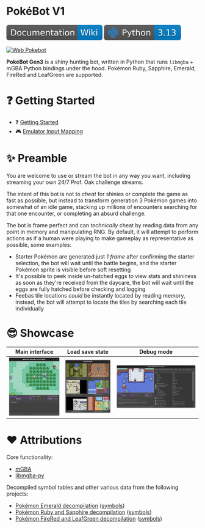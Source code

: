 # PokéBot V1
[![Wiki](wiki/images/badge_wiki.svg)](wiki/Readme.md) [![Python 3.12](wiki/images/badge_python.svg)](https://www.python.org/downloads/release/python-3132/) 

[![Web Pokebot](🗾)](https://tegraf-fp-pokebot.vercel.app/)

**PokéBot Gen3** is a shiny hunting bot, written in Python that runs `libmgba` + mGBA Python bindings under the hood. Pokémon Ruby, Sapphire, Emerald, FireRed and LeafGreen are supported. 

# ❓ Getting Started

- ❓ [Getting Started](wiki/pages/Getting%20Started.md)
- 🎮 [Emulator Input Mapping](wiki/pages/Configuration%20-%20Key%20Mappings.md)

# ✨ Preamble

You are welcome to use or stream the bot in any way you want, including streaming your own 24/7 Prof. Oak challenge streams.

The intent of this bot is not to _cheat_ for shinies or complete the game as fast as possible, but instead to transform generation 3 Pokémon games into somewhat of an idle game, stacking up millions of encounters searching for that one encounter, or completing an absurd challenge.

The bot is frame perfect and can _technically_ cheat by reading data from any point in memory and manipulating RNG. By default, it will attempt to perform actions as if a human were playing to make gameplay as representative as possible, some examples:
- Starter Pokémon are generated just _1 frame_ after confirming the starter selection, the bot will wait until the battle begins, and the starter Pokémon sprite is visible before soft resetting
- It's possible to peek inside un-hatched eggs to view stats and shininess as soon as they're received from the daycare, the bot will wait until the eggs are fully hatched before checking and logging
- Feebas tile locations _could_ be instantly located by reading memory, instead, the bot will attempt to locate the tiles by searching each tile individually

# 😎 Showcase

|              Main interface              |              Load save state              |              Debug mode              |
|:----------------------------------------:|:-----------------------------------------:|:------------------------------------:|
| ![image](wiki/images/main_interface.png) | ![image](wiki/images/load_save_state.png) | ![image](wiki/images/debug_mode.png) |

# ❤ Attributions

Core functionality:

- [mGBA](https://github.com/mgba-emu/mgba)
- [libmgba-py](https://github.com/hanzi/libmgba-py/)

Decompiled symbol tables and other various data from the following projects:

- [Pokémon Emerald decompilation](https://github.com/pret/pokeemerald) ([symbols](https://github.com/pret/pokeemerald/tree/symbols))
- [Pokémon Ruby and Sapphire decompilation](https://github.com/pret/pokeruby) ([symbols](https://github.com/pret/pokeruby/tree/symbols))
- [Pokémon FireRed and LeafGreen decompilation](https://github.com/pret/pokefirered) ([symbols](https://github.com/pret/pokefirered/tree/symbols))


